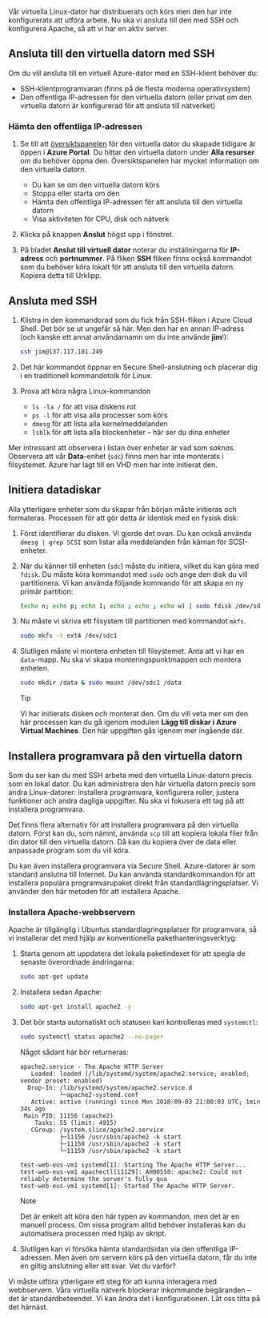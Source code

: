 Vår virtuella Linux-dator har distribuerats och körs men den har inte konfigurerats att utföra arbete. Nu ska vi ansluta till den med SSH och konfigurera Apache, så att vi har en aktiv server.

## <a name="connect-to-the-vm-with-ssh"></a>Ansluta till den virtuella datorn med SSH

Om du vill ansluta till en virtuell Azure-dator med en SSH-klient behöver du:

- SSH-klientprogramvaran (finns på de flesta moderna operativsystem)
- Den offentliga IP-adressen för den virtuella datorn (eller privat om den virtuella datorn är konfigurerad för att ansluta till nätverket)

### <a name="get-the-public-ip-address"></a>Hämta den offentliga IP-adressen

1. Se till att [översiktspanelen](https://portal.azure.com/learn.docs.microsoft.com?azure-portal=true) för den virtuella dator du skapade tidigare är öppen i **Azure Portal**. Du hittar den virtuella datorn under **Alla resurser** om du behöver öppna den. Översiktspanelen har mycket information om den virtuella datorn.

    - Du kan se om den virtuella datorn körs
    - Stoppa eller starta om den
    - Hämta den offentliga IP-adressen för att ansluta till den virtuella datorn
    - Visa aktiviteten för CPU, disk och nätverk

1. Klicka på knappen **Anslut** högst upp i fönstret.

1. På bladet **Anslut till virtuell dator** noterar du inställningarna för **IP-adress** och **portnummer**. På fliken **SSH** fliken finns också kommandot som du behöver köra lokalt för att ansluta till den virtuella datorn. Kopiera detta till Urklipp.

## <a name="connect-with-ssh"></a>Ansluta med SSH

1. Klistra in den kommandorad som du fick från SSH-fliken i Azure Cloud Shell. Det bör se ut ungefär så här. Men den har en annan IP-adress (och kanske ett annat användarnamn om du inte använde **jim**!):

    ```bash
    ssh jim@137.117.101.249
    ```

1. Det här kommandot öppnar en Secure Shell-anslutning och placerar dig i en traditionell kommandotolk för Linux.

1. Prova att köra några Linux-kommandon
    - `ls -la /` för att visa diskens rot
    - `ps -l` för att visa alla processer som körs
    - `dmesg` för att lista alla kernelmeddelanden
    - `lsblk` för att lista alla blockenheter – här ser du dina enheter

Mer intressant att observera i listan över enheter är vad som _saknas_. Observera att vår **Data**-enhet (`sdc`) finns men har inte monterats i filsystemet. Azure har lagt till en VHD men har inte initierat den.

## <a name="initialize-data-disks"></a>Initiera datadiskar

Alla ytterligare enheter som du skapar från början måste initieras och formateras. Processen för att gör detta är identisk med en fysisk disk:

1. Först identifierar du disken. Vi gjorde det ovan. Du kan också använda `dmesg | grep SCSI` som listar alla meddelanden från kärnan för SCSI-enheter.

1. När du känner till enheten (`sdc`) måste du initiera, vilket du kan göra med `fdisk`. Du måste köra kommandot med `sudo` och ange den disk du vill partitionera. Vi kan använda följande kommando för att skapa en ny primär partition:

    ```bash
    (echo n; echo p; echo 1; echo ; echo ; echo w) | sudo fdisk /dev/sdc
    ```

1. Nu måste vi skriva ett filsystem till partitionen med kommandot `mkfs`.

    ```bash
    sudo mkfs -t ext4 /dev/sdc1
    ```

1. Slutligen måste vi montera enheten till filsystemet. Anta att vi har en `data`-mapp. Nu ska vi skapa monteringspunktmappen och montera enheten.

    ```bash
    sudo mkdir /data & sudo mount /dev/sdc1 /data
    ```

    > [!TIP]
    > Vi har initierats disken och monterat den. Om du vill veta mer om den här processen kan du gå igenom modulen **Lägg till diskar i Azure Virtual Machines**. Den här uppgiften gås igenom mer ingående där.

## <a name="install-software-onto-the-vm"></a>Installera programvara på den virtuella datorn

Som du ser kan du med SSH arbeta med den virtuella Linux-datorn precis som en lokal dator. Du kan administrera den här virtuella datorn precis som andra Linux-datorer: installera programvara, konfigurera roller, justera funktioner och andra dagliga uppgifter. Nu ska vi fokusera ett tag på att installera programvara.

Det finns flera alternativ för att installera programvara på den virtuella datorn. Först kan du, som nämnt, använda `scp` till att kopiera lokala filer från din dator till den virtuella datorn. Då kan du kopiera över de data eller anpassade program som du vill köra.

Du kan även installera programvara via Secure Shell. Azure-datorer är som standard anslutna till Internet. Du kan använda standardkommandon för att installera populära programvarupaket direkt från standardlagringsplatser. Vi använder den här metoden för att installera Apache.

### <a name="install-the-apache-web-server"></a>Installera Apache-webbservern

Apache är tillgänglig i Ubuntus standardlagringsplatser för programvara, så vi installerar det med hjälp av konventionella pakethanteringsverktyg:

1. Starta genom att uppdatera det lokala paketindexet för att spegla de senaste överordnade ändringarna:

    ```bash
    sudo apt-get update
    ```

1. Installera sedan Apache:

    ```bash
    sudo apt-get install apache2 -y
    ```

1. Det bör starta automatiskt och statusen kan kontrolleras med `systemctl`:

    ```bash
    sudo systemctl status apache2 --no-pager
    ```

    Något sådant här bör returneras:

    ```output
    apache2.service - The Apache HTTP Server
       Loaded: loaded (/lib/systemd/system/apache2.service; enabled; vendor preset: enabled)
      Drop-In: /lib/systemd/system/apache2.service.d
               └─apache2-systemd.conf
       Active: active (running) since Mon 2018-09-03 21:00:03 UTC; 1min 34s ago
     Main PID: 11156 (apache2)
        Tasks: 55 (limit: 4915)
       CGroup: /system.slice/apache2.service
               ├─11156 /usr/sbin/apache2 -k start
               ├─11158 /usr/sbin/apache2 -k start
               └─11159 /usr/sbin/apache2 -k start

    test-web-eus-vm1 systemd[1]: Starting The Apache HTTP Server...
    test-web-eus-vm1 apachectl[11129]: AH00558: apache2: Could not reliably determine the server's fully qua
    test-web-eus-vm1 systemd[1]: Started The Apache HTTP Server.
    ```
    > [!NOTE]
    > Det är enkelt att köra den här typen av kommandon, men det är en manuell process. Om vissa program alltid behöver installeras kan du automatisera processen med hjälp av skript.

1. Slutligen kan vi försöka hämta standardsidan via den offentliga IP-adressen. Men även om servern körs på den virtuella datorn, får du inte en giltig anslutning eller ett svar. Vet du varför?

Vi måste utföra ytterligare ett steg för att kunna interagera med webbservern. Våra virtuella nätverk blockerar inkommande begäranden – det är standardbeteendet. Vi kan ändra det i konfigurationen. Låt oss titta på det härnäst.